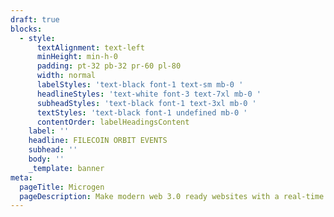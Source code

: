 ```yaml
---
draft: true
blocks:
  - style:
      textAlignment: text-left
      minHeight: min-h-0
      padding: pt-32 pb-32 pr-60 pl-80
      width: normal
      labelStyles: 'text-black font-1 text-sm mb-0 '
      headlineStyles: 'text-white font-3 text-7xl mb-0 '
      subheadStyles: 'text-black font-1 text-3xl mb-0 '
      textStyles: 'text-black font-1 undefined mb-0 '
      contentOrder: labelHeadingsContent
    label: ''
    headline: FILECOIN ORBIT EVENTS
    subhead: ''
    body: ''
    _template: banner
meta:
  pageTitle: Microgen
  pageDescription: Make modern web 3.0 ready websites with a real-time visual editor.
---
```


